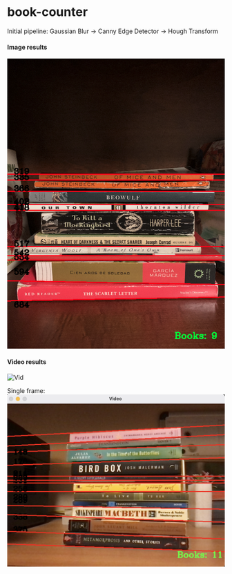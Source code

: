 # book-counter

Initial pipeline: Gaussian Blur -> Canny Edge Detector -> Hough Transform

#### Image results
![Image 2](./results/book_det_img2.png)

#### Video results
![Vid](./results/book_det_gif.gif)

Single frame:
![Vid frame](./results/book_det_vid_frame.png)
